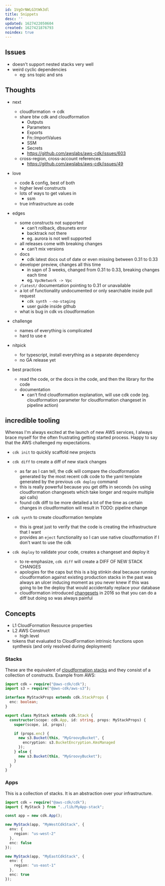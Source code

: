 ```yaml
---
id: 1VgOrNWLG3tWk3dl
title: Snippets
desc: ''
updated: 1627422050604
created: 1627421876793
noindex: true
---
```



## Issues
- doesn't support nested stacks very well
- weird cyclic dependencies
    - eg: sns topic and sns

## Thoughts
- next
    - cloudformation -> cdk
    - share btw cdk and cloudformation
        - Outputs
        - Parameters
        - Exports
        - Fn::ImportValues
        - SSM
        - Secrets
        - https://github.com/awslabs/aws-cdk/issues/603
    - cross-region, cross-account references
        - https://github.com/awslabs/aws-cdk/issues/49
- love
    - code & config, best of both
    - higher level constructs
    - lots of ways to get values in
        - ssm
    - true infrastructure as code
- edges
    - some constructs not supported
        - can't rollback, dbsunets error
        - backtrack not there
        - eg. aurora is not well supported
    - all releases come with breaking changes
        - can't mix versions
    - docs
        - cdk latest docs out of date or even missing between 0.31 to 0.33
    - developer preview, changes all this time
        - in sapn of 3 weeks, changed from 0.31 to 0.33, breaking changes each time
        - eg. `VpcNetwork -> Vpc`
    - `/latest/` documentation pointing to 0.31 or unavailable
    - a lot of functionality undocumented or only searchable inside pull request
        - `cdk synth --no-staging`
        - user guide inside github
    - what is bug in cdk vs cloudformation
- challenge
    - names of everything is complicated
    - hard to use e
- nitpick
    - for typescript, install everything as a separate dependency
    - no GA release yet

- best practices
    - read the code, or the docs in the code, and then the library for the code
    - documentation
        - can't find cloudformation explanation, will use cdk code (eg. cloudformation parameter for cloudformation changeset in pipeline action)


## incredible tooling

Whereas I'm always excited at the launch of new AWS services, I always brace myself for the often frustrating getting started process. Happy to say that the AWS challenged my expectations.

- `cdk init` to quickly scaffold new projects
- `cdk diff` to create a diff of new stack changes
    - as far as I can tell, the cdk will compare the cloudformation generated by the most recent cdk code to the yaml template generated by the previous `cdk deploy` command
    - this is really powerful because you get diffs in seconds (vs using cloudformation changesets which take longer and require multiple api calls)
    - found cdk diff to be more detailed a lot of the time as certain changes in cloudformation will result in TODO: pipeline change
- `cdk synth` to create cloudformation template
    - this is great just to verify that the code is creating the infrastructure that I want
    - provides an `eject` functionality so I can use native cloudformation if I don't want to use the cdk
- `cdk deploy` to validate your code, creates a changeset and deploy it

    - to re-emphasize, `cdk diff` will create a DIFF OF NEW STACK CHANGES
    - apologies for the caps but this is a big stinkin deal because running cloudformation against existing production stacks in the past was always an ulcer inducing moment as you never knew if this was going to be the deploy that would accidentally replace your database
    - cloudformation introduced [changesets](https://aws.amazon.com/blogs/aws/new-change-sets-for-aws-cloudformation/) in 2016 so that you can do a diff but doing so was always painful

## Concepts
- L1 CloudFormation Resource properties
- L2 AWS Construct
    - high level
-  tokens that evaluated to CloudFormation intrinsic functions upon synthesis (and only resolved during deployment)



### Stacks

These are the equivalent of [cloudformation stacks]() and they consist of a collection of constructs. Example from AWS:

```typescript
import cdk = require("@aws-cdk/cdk");
import s3 = require("@aws-cdk/aws-s3");

interface MyStackProps extends cdk.StackProps {
  enc: boolean;
}

export class MyStack extends cdk.Stack {
  constructor(scope: cdk.App, id: string, props: MyStackProps) {
    super(scope, id, props);

    if (props.enc) {
      new s3.Bucket(this, "MyGroovyBucket", {
        encryption: s3.BucketEncryption.KmsManaged
      });
    } else {
      new s3.Bucket(this, "MyGroovyBucket");
    }
  }
}

```

### Apps

This is a collection of stacks. It is an abstraction over your infrastructure.

```typescript
import cdk = require("@aws-cdk/cdk");
import { MyStack } from "../lib/MyApp-stack";

const app = new cdk.App();

new MyStack(app, "MyWestCdkStack", {
  env: {
    region: "us-west-2"
  },
  enc: false
});

new MyStack(app, "MyEastCdkStack", {
  env: {
    region: "us-east-1"
  },
  enc: true
});

```
